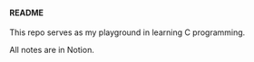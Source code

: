 #### README

This repo serves as my playground in learning C programming.

All notes are in Notion.
